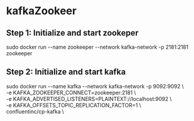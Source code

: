 # kafkaZookeer

## Step 1: Initialize and start zookeper
sudo docker run --name zookeeper --network kafka-network -p 2181:2181 zookeeper

## Step 2: Initialize and start kafka
sudo docker run --name kafka --network kafka-network -p 9092:9092  \   
-e KAFKA_ZOOKEEPER_CONNECT=zookeeper:2181 \    
-e KAFKA_ADVERTISED_LISTENERS=PLAINTEXT://localhost:9092 \    
-e KAFKA_OFFSETS_TOPIC_REPLICATION_FACTOR=1 \    
confluentinc/cp-kafka \